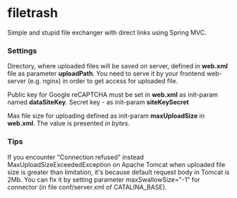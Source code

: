 # filetrash
Simple and stupid file exchanger with direct links using Spring MVC.

### Settings
Directory, where uploaded files will be saved on server, defined in **web.xml**
 file as parameter **uploadPath**. You need to serve it by your 
 frontend web-server (e.g. nginx) in order to get access for uploaded file.
 
  Public key for Google reCAPTCHA must be set in **web.xml** as init-param named
  **dataSiteKey**. Secret key - as init-param **siteKeySecret**
 
 Max file size for uploading defined as init-param **maxUploadSize** in 
 **web.xml**. 
 The value is presented *in bytes*.
 
### Tips
If you encounter "Connection refused" instead MaxUploadSizeExceededException
 on Apache Tomcat when uploaded 
file size is greater than limitation, it's because default request body in 
Tomcat is 2Mb. You can fix it by setting parameter maxSwallowSize="-1" for  
connector (in file conf/server.xml of CATALINA_BASE). 